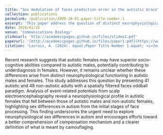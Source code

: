 ```yaml
---
title: "Sex modulation of faces prediction error in the autistic brain"
collection: publications
permalink: /publication/2009-10-01-paper-title-number-1
excerpt: 'This paper address the question of distinct neurophysiological functionning in autistic males and females using a Visual Mismatch paradigm in EEG.'
date: 2024/01/25
venue: 'Communications Biology'
slidesurl: 'http://academicpages.github.io/files/slides1.pdf'
paperurl: '[http://academicpages.github.io/files/paper1.pdf](https://www.nature.com/articles/s42003-024-05807-4)'
citation: 'Lacroix, A. (2024). &quot;Paper Title Number 1.&quot; <i>Journal 1</i>. 1(1).'
---
```


Recent research suggests that autistic females may have superior socio-cognitive abilities compared to autistic males, potentially contributing to underdiagnosis in females. However, it remains unclear whether these differences arise from distinct neurophysiological functioning in autistic males and females. This study addresses this question by presenting 41 autistic and 48 non-autistic adults with a spatially filtered faces oddball paradigm. Analysis of event-related potentials from scalp electroencephalography reveal a neurophysiological profile in autistic females that fell between those of autistic males and non-autistic females, highlighting sex differences in autism from the initial stages of face processing. This finding underscores the urgent need to explore neurophysiological sex differences in autism and encourages efforts toward a better comprehension of compensation mechanism and a clearer definition of what is meant by camouflaging.
